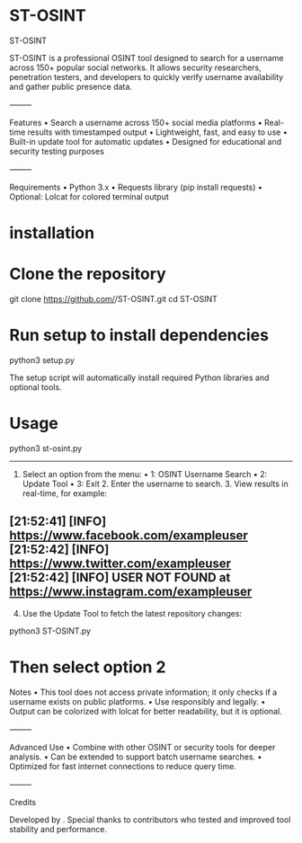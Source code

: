 # ST-OSINT

ST-OSINT

ST-OSINT is a professional OSINT tool designed to search for a username across 150+ popular social networks. It allows security researchers, penetration testers, and developers to quickly verify username availability and gather public presence data.

⸻

Features
	•	Search a username across 150+ social media platforms
	•	Real-time results with timestamped output
	•	Lightweight, fast, and easy to use
	•	Built-in update tool for automatic updates
	•	Designed for educational and security testing purposes

⸻

Requirements
	•	Python 3.x
	•	Requests library (pip install requests)
	•	Optional: Lolcat for colored terminal output

  # installation 

  # Clone the repository
git clone https://github.com/<k1itllx1killx>/ST-OSINT.git
cd ST-OSINT

# Run setup to install dependencies
python3 setup.py

The setup script will automatically install required Python libraries and optional tools.

# Usage

python3 st-osint.py

-------------------

1.	Select an option from the menu:
	•	1: OSINT Username Search
	•	2: Update Tool
	•	3: Exit
	2.	Enter the username to search.
	3.	View results in real-time, for example:

 [21:52:41] [INFO] https://www.facebook.com/exampleuser
[21:52:42] [INFO] https://www.twitter.com/exampleuser
[21:52:42] [INFO] USER NOT FOUND at https://www.instagram.com/exampleuser
-------------------

4.	Use the Update Tool to fetch the latest repository changes:

python3 ST-OSINT.py
# Then select option 2


Notes
	•	This tool does not access private information; it only checks if a username exists on public platforms.
	•	Use responsibly and legally.
	•	Output can be colorized with lolcat for better readability, but it is optional.

⸻

Advanced Use
	•	Combine with other OSINT or security tools for deeper analysis.
	•	Can be extended to support batch username searches.
	•	Optimized for fast internet connections to reduce query time.

⸻

Credits

Developed by .
Special thanks to contributors who tested and improved tool stability and performance.
